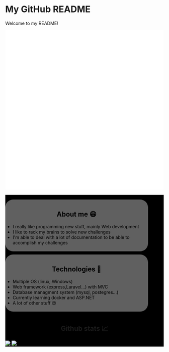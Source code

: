 # My GitHub README

Welcome to my README!

<div align="center">
    <img src="exemple.svg">
</div>


<main style="background-color: black;">

<style>

    
    .flex-container{
        display:flex;
        flex-direction:column;
    }
    .flex-container > div {
        background-color: #606060;
        border-radius: 25px;
        color:black;
        width:90%;
        
        margin-bottom:2%;
        cursor: move;
        padding-top:1%;
        padding-bottom:1%;
        flex-grow:1;
        transition: transform .2s;
    }
    .flex-container > div:hover{
        transform: scale(1.1); 
    }

    .stats >img{
        cursor:move;
        transition: transform .2s;
    }
    .stats > img:hover{
        transform: scale(1.1); 
    }

</style>



<hr/>

<div class="flex-container">
   <div>
        <h2 align="center"> About me 😄</h2>
        <ul>
            <li> I really like programming new stuff, mainly Web development </li>
            <li>I like to rack my brains to solve new challenges</li>
            <li>I'm able to deal with a lot of documentation to be able to accomplish my challenges</li>
        </ul>
    </div>
    <div>
        <h2 align="center"> Technologies 🤖</h2>
        <ul>
            <li>Multiple OS (linux, Windows)</li>
            <li>Web framework (express,Laravel...) with MVC</li>
            <li>Database managment system (mysql, postegres...)</li>
            <li>Currently learning docker and ASP.NET</li>
            <li>A lot of other stuff 😉</li>
        </ul>
    </div>
</div>
<div class="stats">
        <h2 align="center"> Github stats 📈</h2>
        <img src="https://github-readme-stats.vercel.app/api?username=ricm55&show_icons=true&theme=dark"></img>
        <img src="https://github-readme-stats.vercel.app/api/top-langs/?username=ricm55&theme=dark">
        </img>
    </div>
</main>



    

    

    